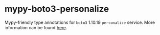 # mypy-boto3-personalize

Mypy-friendly type annotations for `boto3` 1.10.19 `personalize` service.
More information can be found [here](https://github.com/vemel/mypy_boto3).